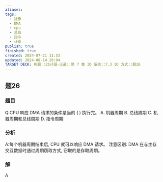 ```yaml
---
aliases: 
tags:
  - 犹豫
  - DMA
  - cpu
  - 总线
  - 指令
  - 计组
publish: true
finished: true
created: 2024-07-21 11:53
updated: 2024-08-14 20:04
TARGET DECK: 刷题::25计组-王道::第 7 章 IO 系统::7.3 IO 方式::题26
---
```


## 题26
### 题目
Q:CPU 响应 DMA 请求的条件是当前 ( ) 执行完。
A. 机器周期 
B. 总线周期
C. 机器周期和总线周期 
D. 指令周期
### 分析
A:每个机器周期结束后, CPU 就可以响应 DMA 请求。
注意区别: DMA 在与主存交互数据时通过周期窃取方式, 窃取的是存取周期。
### 解
A

